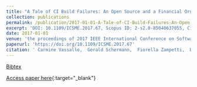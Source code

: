 ```yaml
---
title: "A Tale of CI Build Failures: An Open Source and a Financial Organization Perspective"
collection: publications
permalink: /publication/2017-01-01-A-Tale-of-CI-Build-Failures-An-Open-Source-and-a-Financial-Organization-Perspective
excerpt: 'DOI: 10.1109/ICSME.2017.67, Scopus ID: 2-s2.0-85040637055, Cited by: 19'
date: 2017-01-01
venue: 'the proceedings of 2017 IEEE International Conference on Software Maintenance and Evolution, ICSME 2017, Shanghai, China, September 17-22, 2017'
paperurl: 'https://doi.org/10.1109/ICSME.2017.67'
citation: ' Carmine Vassallo,  Gerald Schermann,  Fiorella Zampetti,  Daniele Romano,  Philipp Leitner,  Andy Zaidman,  Massimiliano Di Penta,  Sebastiano Panichella, &quot;A Tale of CI Build Failures: An Open Source and a Financial Organization Perspective.&quot; the proceedings of 2017 IEEE International Conference on Software Maintenance and Evolution, ICSME 2017, Shanghai, China, September 17-22, 2017, 2017.'
---
```

[Bibtex](https://dblp.org/rec/bib/conf/icsm/VassalloSZRLZPP17)

[Access paper here](https://doi.org/10.1109/ICSME.2017.67){:target="_blank"}
